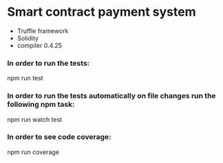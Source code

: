# Smart contract payment system

- Truffle framework
- Solidity
- compiler 0.4.25

### In order to run the tests:

npm run test

### In order to run the tests automatically on file changes run the following npm task:

npm run watch test

### In order to see code coverage:

npm run coverage

